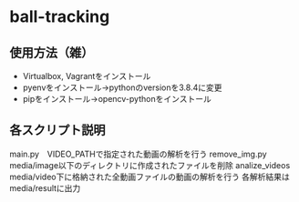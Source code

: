 # ball-tracking


## 使用方法（雑）
- Virtualbox, Vagrantをインストール
- pyenvをインストール->pythonのversionを3.8.4に変更
- pipをインストール->opencv-pythonをインストール



## 各スクリプト説明
main.py　VIDEO_PATHで指定された動画の解析を行う
remove_img.py　media/image以下のディレクトリに作成されたファイルを削除
analize_videos　media/video下に格納された全動画ファイルの動画の解析を行う
各解析結果はmedia/resultに出力
